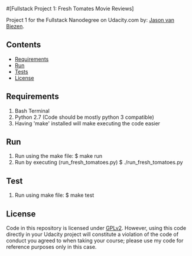 #[Fullstack Project 1: Fresh Tomates Movie Reviews]

Project 1 for the Fullstack Nanodegree on Udacity.com by: [Jason van Biezen](https://github.com/jasonvanbiezen).

## Contents

- [Requirements](#requirements)
- [Run](#run)
- [Tests](#tests)
- [License](#license)

## Requirements

1. Bash Terminal
2. Python 2.7 (Code should be mostly python 3 compatible)
3. Having 'make' installed will make executing the code easier

## Run

1. Run using the make file:
$ make run
2.  Run by executing (run_fresh_tomatoes.py)
$ ./run_fresh_tomatoes.py

## Test

1. Run using make file:
$ make test

## License

Code in this repository is licensed under [GPLv2](https://www.gnu.org/licenses/old-licenses/gpl-2.0.en.html).  However, using this code directly in your Udacity project will constitute a violation of the code of conduct you agreed to when taking your course; please use my code for reference purposes only in this case.


